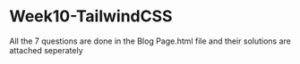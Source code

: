 # Week10-TailwindCSS
All the 7 questions are done in the Blog Page.html file and their solutions are attached seperately
